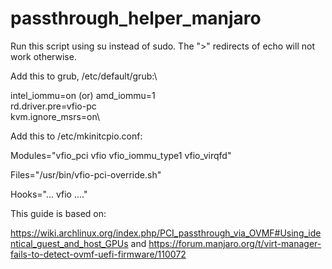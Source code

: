 # passthrough_helper_manjaro

Run this script using su instead of sudo. The ">" redirects of echo will not work otherwise. 


Add this to grub, /etc/default/grub:\

intel_iommu=on (or) amd_iommu=1\
rd.driver.pre=vfio-pc\
kvm.ignore_msrs=on\


Add this to /etc/mkinitcpio.conf:

Modules="vfio_pci vfio vfio_iommu_type1 vfio_virqfd"

Files="/usr/bin/vfio-pci-override.sh"

Hooks="... vfio ...."


This guide is based on: 

https://wiki.archlinux.org/index.php/PCI_passthrough_via_OVMF#Using_identical_guest_and_host_GPUs
and
https://forum.manjaro.org/t/virt-manager-fails-to-detect-ovmf-uefi-firmware/110072
